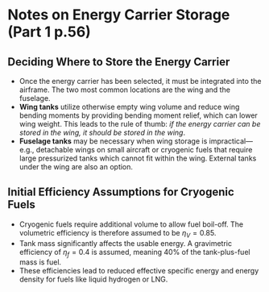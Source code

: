 # Notes on Energy Carrier Storage (Part 1 p.56)

## Deciding Where to Store the Energy Carrier
- Once the energy carrier has been selected, it must be integrated into the airframe. The two most common locations are the wing and the fuselage.
- **Wing tanks** utilize otherwise empty wing volume and reduce wing bending moments by providing bending moment relief, which can lower wing weight. This leads to the rule of thumb: *if the energy carrier can be stored in the wing, it should be stored in the wing*.
- **Fuselage tanks** may be necessary when wing storage is impractical—e.g., detachable wings on small aircraft or cryogenic fuels that require large pressurized tanks which cannot fit within the wing. External tanks under the wing are also an option.

## Initial Efficiency Assumptions for Cryogenic Fuels
- Cryogenic fuels require additional volume to allow fuel boil-off. The volumetric efficiency is therefore assumed to be $\eta_V = 0.85$.
- Tank mass significantly affects the usable energy. A gravimetric efficiency of $\eta_f = 0.4$ is assumed, meaning 40% of the tank-plus-fuel mass is fuel.
- These efficiencies lead to reduced effective specific energy and energy density for fuels like liquid hydrogen or LNG.

